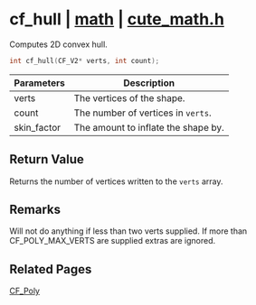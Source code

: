 # cf_hull | [math](https://github.com/RandyGaul/cute_framework/blob/master/docs/math/README.md) | [cute_math.h](https://github.com/RandyGaul/cute_framework/blob/master/include/cute_math.h)

Computes 2D convex hull.

```cpp
int cf_hull(CF_V2* verts, int count);
```

Parameters | Description
--- | ---
verts | The vertices of the shape.
count | The number of vertices in `verts`.
skin_factor | The amount to inflate the shape by.

## Return Value

Returns the number of vertices written to the `verts` array.

## Remarks

Will not do anything if less than two verts supplied. If more than CF_POLY_MAX_VERTS are supplied extras are ignored.

## Related Pages

[CF_Poly](https://github.com/RandyGaul/cute_framework/blob/master/docs/math/cf_poly.md)  
